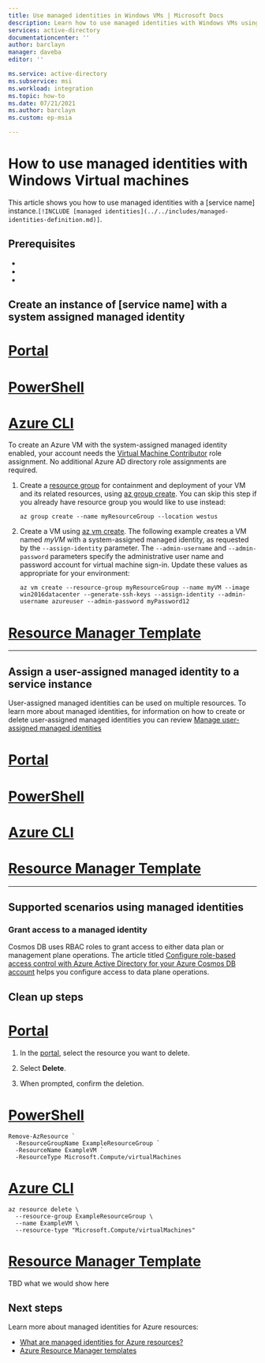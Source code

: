 ```yaml
---
title: Use managed identities in Windows VMs | Microsoft Docs 
description: Learn how to use managed identities with Windows VMs using the Azure Portal, CLI, PowerShell, Azure resource manager template  
services: active-directory
documentationcenter: ''
author: barclayn
manager: daveba
editor: ''

ms.service: active-directory
ms.subservice: msi
ms.workload: integration
ms.topic: how-to
ms.date: 07/21/2021
ms.author: barclayn
ms.custom: ep-msia

---
```


# How to use managed identities with Windows Virtual machines

<!--
Remove all the comments in this template before you sign-off or merge to the main branch.
-->

This article shows you how to use managed identities with a [service name] instance.` [!INCLUDE [managed identities](../../includes/managed-identities-definition.md)] `.

## Prerequisites

- <!-- prerequisite 1 -->
- <!-- prerequisite 2 -->
- <!-- prerequisite n -->
<!-- remove this section if prerequisites are not needed -->

## Create an instance of [service name] with a system assigned managed identity

<!-- Show the steps required to create an instance of your service with a system assigned managed identity enabled using as many of the options show below as possible. You can see additional tab options https://review.docs.microsoft.com/en-us/help/contribute/validation-ref/tabbed-conceptual?branch=master -->

# [Portal](#tab/azure-portal)


# [PowerShell](#tab/azure-powershell)

# [Azure CLI](#tab/azure-cli)

To create an Azure VM with the system-assigned managed identity enabled, your account needs the [Virtual Machine Contributor](../../role-based-access-control/built-in-roles.md#virtual-machine-contributor) role assignment.  No additional Azure AD directory role assignments are required.

1. Create a [resource group](../../azure-resource-manager/management/overview.md#terminology) for containment and deployment of your VM and its related resources, using [az group create](/cli/azure/group/#az_group_create). You can skip this step if you already have resource group you would like to use instead:

   ```azurecli-interactive 
   az group create --name myResourceGroup --location westus
   ```

1. Create a VM using [az vm create](/cli/azure/vm/#az_vm_create). The following example creates a VM named *myVM* with a system-assigned managed identity, as requested by the `--assign-identity` parameter. The `--admin-username` and `--admin-password` parameters specify the administrative user name and password account for virtual machine sign-in. Update these values as appropriate for your environment: 

   ```azurecli-interactive 
   az vm create --resource-group myResourceGroup --name myVM --image win2016datacenter --generate-ssh-keys --assign-identity --admin-username azureuser --admin-password myPassword12
   ```

# [Resource Manager Template](#tab/azure-resource-manager)

---

## Assign a user-assigned managed identity to a service instance

User-assigned managed identities can be used on multiple resources. To learn more about managed identities, for information on how to create or delete user-assigned managed identities you can review [Manage user-assigned managed identities](https://docs.microsoft.com/azure/active-directory/managed-identities-azure-resources/how-manage-user-assigned-managed-identities?pivots)

<!-- Show the steps required to create an instance of your service using a user-assigned managed identity -->

# [Portal](#tab/azure-portal)

# [PowerShell](#tab/azure-powershell)

# [Azure CLI](#tab/azure-cli)

# [Resource Manager Template](#tab/azure-resource-manager)


---

## Supported scenarios using managed identities

<!-- If there are differences between the support available for user assigned managed identities versus system assigned managed identities call that out here-->

<!--

### User assigned managed identities


### System assigned managed identities


-->

### Grant access to a managed identity

Cosmos DB uses RBAC roles to grant access to either data plan or management plane operations. The article titled [Configure role-based access control with Azure Active Directory for your Azure Cosmos DB account](https://docs.microsoft.com/azure/cosmos-db/how-to-setup-rbac) helps you configure access to data plane operations. 

## Clean up steps

# [Portal](#tab/azure-portal)

1. In the [portal](https://portal.azure.com), select the resource you want to delete.

1. Select **Delete**. 

1. When prompted, confirm the deletion.


# [PowerShell](#tab/azure-powershell)


```azurepowershell-interactive
Remove-AzResource `
  -ResourceGroupName ExampleResourceGroup `
  -ResourceName ExampleVM `
  -ResourceType Microsoft.Compute/virtualMachines
```


# [Azure CLI](#tab/azure-cli)

```azurecli-interactive
az resource delete \
  --resource-group ExampleResourceGroup \
  --name ExampleVM \
  --resource-type "Microsoft.Compute/virtualMachines"
```

# [Resource Manager Template](#tab/azure-resource-manager)

TBD what we would show here

## Next steps

Learn more about managed identities for Azure resources:

* [What are managed identities for Azure resources?](https://docs.microsoft.com/azure/active-directory/managed-identities-azure-resources/overview)
* [Azure Resource Manager templates](https://github.com/Azure/azure-quickstart-templates)


<!--
Remove all the comments in this template before you sign-off or merge to the 
main branch.
-->